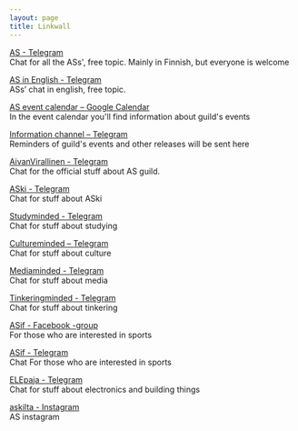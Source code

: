 ```yaml
---
layout: page
title: Linkwall
---
```


[AS - Telegram](https://telegram.me/joinchat/ApdG7j_110MvqmlTIwdlWw)<br>
Chat for all the ASs', free topic. Mainly in Finnish, but everyone is welcome

[AS in English - Telegram](https://t.me/joinchat/BzywAENaOk8UOSc1LreD5A)<br>
ASs’ chat in english, free topic.

[AS event calendar – Google Calendar](http://as.fi/kalenteri)<br>
In the event calendar you'll find information about guild's events

[Information channel – Telegram](https://telegram.me/joinchat/AcGE6Tv4Xz6eKgB3GHVcow)<br>
Reminders of guild's events and other releases will be sent here

[AivanVirallinen - Telegram](https://telegram.me/aivansama)<br>
Chat for the official stuff about AS guild.

[ASki - Telegram](https://t.me/joinchat/AAAAAD8SRwuMlGPDS_rsOA)<br>
Chat for stuff about ASki

[Studyminded - Telegram](https://t.me/joinchat/A-Zy1QVPe3-d2Bq5El2TZg)<br>
Chat for stuff about studying

[Cultureminded – Telegram](https://telegram.me/joinchat/A9RxtQFKNS6DdMh-6nCk2Q)<br>
Chat for stuff about culture

[Mediaminded - Telegram](https://telegram.me/joinchat/AmCqNQJAZ6qE1bm55K5pWw)<br>
Chat for stuff about media

[Tinkeringminded - Telegram](https://t.me/joinchat/AuV1G0JWzubqG0DoRLZk0A)<br>
Chat for stuff about tinkering

[ASif - Facebook -group](https://www.facebook.com/groups/670207043097846/?fref=ts)<br>
For those who are interested in sports

[ASif - Telegram](https://telegram.me/joinchat/FUsq9RGHt6s8BoeCm6wLMA)<br>
Chat For those who are interested in sports

[ELEpaja - Telegram](https://telegram.me/joinchat/Ap55Ez9nPRQzBOzj76nzUw)<br>
Chat for stuff about electronics and building things

[askilta - Instagram](http://www.instagram.com/askilta)<br>
AS instagram